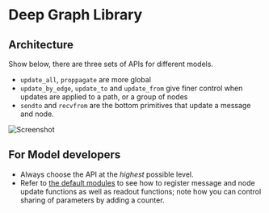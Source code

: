 # Deep Graph Library

## Architecture
Show below, there are three sets of APIs for different models.
- `update_all`, `proppagate` are more global
- `update_by_edge`, `update_to` and `update_from` give finer control when updates are applied to a path, or a group of nodes
- `sendto` and `recvfrom` are the bottom primitives that update a message and node.

![Screenshot](graph-api.png)

## For Model developers
- Always choose the API at the *highest* possible level.
- Refer to [the default modules](examples/pytorch/util.py) to see how to register message and node update functions as well as readout functions; note how you can control sharing of parameters by adding a counter.


